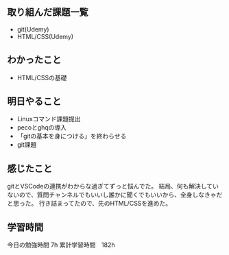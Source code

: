## 取り組んだ課題一覧
- git(Udemy)
- HTML/CSS(Udemy)

## わかったこと
- HTML/CSSの基礎

## 明日やること
- Linuxコマンド課題提出
- pecoとghqの導入
- 「gitの基本を身につける」を終わらせる
- git課題

## 感じたこと
gitとVSCodeの連携がわからな過ぎてずっと悩んでた。
結局、何も解決していないので、質問チャンネルでもいいし誰かに聞くでもいいから、全身しなきゃだと思った。
行き詰まってたので、先のHTML/CSSを進めた。

## 学習時間
今日の勉強時間 7h
累計学習時間　182h
